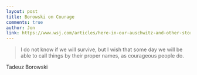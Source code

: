 ```yaml
---
layout: post
title: Borowski on Courage
comments: true
author: Jon
link: https://www.wsj.com/articles/here-in-our-auschwitz-and-other-stories-tadeusz-borowski-review-the-terrible-truth-11631287310
---
```


> I do not know if we will survive, but I wish that some day we will be able to call things by their proper names, as courageous people do.

Tadeuz Borowski
